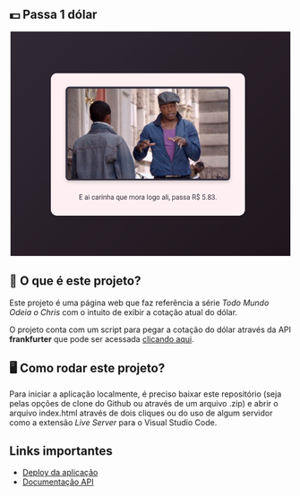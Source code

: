 ## 💵 Passa 1 dólar

<p align="center">
    <img src="imagens/capa.png" style="width: 500px;" />
</p>

## 💭 O que é este projeto?

Este projeto é uma página web que faz referência a série _Todo Mundo Odeia o Chris_ com o intuito de exibir a cotação atual do dólar.

O projeto conta com um script para pegar a cotação do dólar através da API **frankfurter** que pode ser acessada [clicando aqui](https://www.frankfurter.app/).

## 🖥️ Como rodar este projeto?

Para iniciar a aplicação localmente, é preciso baixar este repositório (seja pelas opções de clone do Github ou através de um arquivo .zip) e abrir o arquivo index.html através de dois cliques ou do uso de algum servidor como a extensão _Live Server_ para o Visual Studio Code.

## Links importantes

- [Deploy da aplicação](https://passa1dolar.lelepg.app/)
- [Documentação API](https://www.frankfurter.app/docs/)
